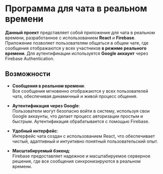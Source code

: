 # Программа для чата в реальном времени

**Данный проект** представляет собой приложение для чата в реальном времени, разработанное с использованием **React** и **Firebase**. Приложение позволяет пользователям общаться в общем чате, где сообщения отображаются у всех участников **в режиме реального времени**. Для аутентификации используется **Google аккаунт** через Firebase Authentication.

## Возможности

- **Сообщения в реальном времени**:  
  Все сообщения мгновенно отображаются у всех пользователей чата, обеспечивая динамичный и живой процесс общения.

- **Аутентификация через Google**:  
  Пользователи могут безопасно войти в систему, используя свои Google аккаунты, что делает процесс авторизации простым и быстрым. Аутентификация обрабатывается с помощью Firebase.

- **Удобный интерфейс**:  
  Интерфейс чата создан с использованием React, что обеспечивает чистый, адаптивный и интуитивно понятный пользовательский опыт.

- **Масштабируемый бэкенд**:  
  Firebase предоставляет надежное и масштабируемое серверное решение, где все сообщения синхронизируются в реальном времени.
